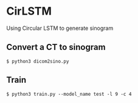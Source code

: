 # CirLSTM

Using Circular LSTM to generate sinogram

## Convert a CT to sinogram
```
$ python3 dicom2sino.py
```

## Train
```
$ python3 train.py --model_name test -l 9 -c 4
```
